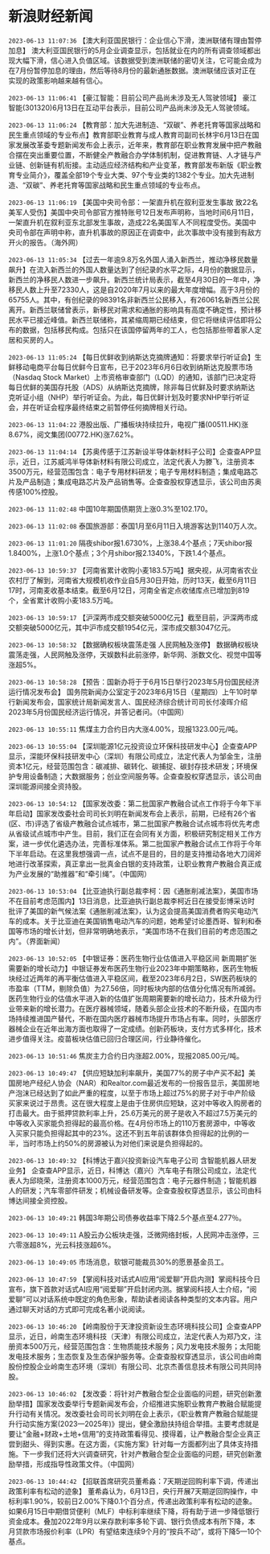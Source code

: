 # 新浪财经新闻
`2023-06-13 11:07:36` 【澳大利亚国民银行：企业信心下滑，澳洲联储有理由暂停加息】 澳大利亚国民银行的5月企业调查显示，包括就业在内的所有调查领域都出现大幅下滑，信心进入负值区域。该数据受到澳洲联储的密切关注，它可能会成为在7月份暂停加息的理由，然后等待8月份的最新通胀数据。澳洲联储应该对正在实现的政策影响越来越有信心。

`2023-06-13 11:06:41` 【豪江智能：目前公司产品尚未涉及无人驾驶领域】 豪江智能(301320)6月13日在互动平台表示，目前公司产品尚未涉及无人驾驶领域。

`2023-06-13 11:06:24` 【教育部：加大先进制造、“双碳”、养老托育等国家战略和民生重点领域的专业布点】教育部职业教育与成人教育司副司长林宇6月13日在国家发展改革委专题新闻发布会上表示，近年来，教育部在职业教育发展中把产教融合摆在突出重要位置，不断健全产教融合办学体制机制，促进教育链、人才链与产业链、创新链有机衔接。主动适应经济结构和产业变革，教育部发布新版《职业教育专业简介》，覆盖全部19个专业大类、97个专业类的1382个专业。加大先进制造、“双碳”、养老托育等国家战略和民生重点领域的专业布点。

`2023-06-13 11:06:19` 【美国中央司令部：一架直升机在叙利亚发生事故 致22名美军人受伤】美国中央司令部官方推特账号12日发布声明称，当地时间6月11日，一架直升机在叙利亚东北部发生事故，造成22名美国军人不同程度受伤。美国中央司令部在声明中称，直升机事故的原因正在调查中，此次事故中没有接到有敌方开火的报告。（海外网）

`2023-06-13 11:05:34` 【过去一年逾9.8万名外国人涌入新西兰，推动净移民数量飙升】在流入新西兰的外国人数量达到了创纪录的水平之际，4月份的数据显示，新西兰的净移民人数进一步飙升。新西兰统计局表示，截至4月30日的一年中，净移民人数上升至72330人，这是自2020年7月以来的最大年度增幅。高于3月份的65755人。其中，有创纪录的98391名非新西兰公民移入，有26061名新西兰公民离开。新西兰联储曾表示，新移民对需求和通胀的影响具有高度不确定性，预计移民水平已接近峰值。新西兰联储称，其紧缩周期已经结束，但它将继续评估即将公布的数据，包括移民构成。包括只在该国停留两年的工人，也包括那些带着家人定居和买房的人。

`2023-06-13 11:05:24` 【每日优鲜收到纳斯达克摘牌通知：将要求举行听证会】生鲜移动电商平台每日优鲜今日宣布，已于2023年6月6日收到纳斯达克股票市场（Nasdaq Stock Market）上市资格审查部门（LQD）的通知，该部门已决定将每日优鲜的美国存托股（ADS）从纳斯达克摘牌，除非每日优鲜及时要求纳斯达克听证小组（NHP）举行听证会。为此，每日优鲜计划及时要求NHP举行听证会，并在听证会程序最终结束之前暂停任何摘牌相关行动。

`2023-06-13 11:04:22` 港股出版、广播板块持续拉升，电视广播(00511.HK)涨8.67%，阅文集团(00772.HK)涨7.62%。

`2023-06-13 11:04:14` 【苏奥传感于江苏新设半导体新材料子公司】企查查APP显示，近日，江苏威鸿半导体新材料有限公司成立，法定代表人为滕飞，注册资本3500万元，经营范围包含：电子专用材料研发；电子专用材料制造；集成电路芯片及产品制造；集成电路芯片及产品销售等。企查查股权穿透显示，该公司由苏奥传感100%控股。

`2023-06-13 11:02:48` 中国10年期国债期货上涨0.3%至102.170。

`2023-06-13 11:02:08` 泰国旅游部：泰国1月至6月11日入境游客达到1140万人次。

`2023-06-13 11:01:20` 隔夜shibor报1.6730%，上涨38.4个基点；7天shibor报1.8400%，上涨1.0个基点；3个月shibor报2.1340%，下跌1.4个基点。

`2023-06-13 10:59:37` 【河南省累计收购小麦183.5万吨】据央视，从河南省农业农村厅了解到，河南省大规模机收作业自5月30日开始，历时13天，截至6月11日17时，河南麦收基本结束。截至6月12日，河南全省定点收储库点已增加到819个，全省累计收购小麦183.5万吨。

`2023-06-13 10:59:17` 【沪深两市成交额突破5000亿元】截至目前，沪深两市成交额突破5000亿元，其中沪市成交额1954亿元，深市成交额3047亿元。

`2023-06-13 10:58:32` 【数据确权板块震荡走强 人民网触及涨停】 数据确权板块震荡走强，人民网触及涨停，天娱数科此前涨停，新华网、浙数文化、视觉中国等涨超5%。

`2023-06-13 10:58:28` 【预告：国新办将于于6月15日举行2023年5月份国民经济运行情况发布会】 国务院新闻办公室定于2023年6月15日（星期四）上午10时举行新闻发布会，国家统计局新闻发言人、国民经济综合统计司司长付凌晖介绍2023年5月份国民经济运行情况，并答记者问。（中国网）

`2023-06-13 10:55:11` 焦煤主力合约日内大涨4.00%，现报1323.00元/吨。

`2023-06-13 10:55:04` 【深圳能源1亿元投资设立环保科技研发中心】企查查APP显示，深能环保科技研发中心（深圳）有限公司成立，法定代表人为邹金生，注册资本1亿元，经营范围包含：碳减排、碳转化、碳捕捉、碳封存技术研发；环境保护专用设备制造；大数据服务；创业空间服务等。企查查股权穿透显示，该公司由深圳能源间接全资持股。

`2023-06-13 10:54:12` 【国家发改委：第二批国家产教融合试点工作将于今年下半年启动】国家发改委社会司司长刘明在新闻发布会上表示，前期，已经有26个省(区、市)评选了省级产教融合试点城市，第二批国家产教融合试点城市将优先考虑从省级试点城市中产生。目前，我们正在会同有关方面，积极研究制定相关工作方案，进一步优化遴选办法，完善标准体系。第二批国家产教融合试点工作将于今年下半年启动。在这里我想强调一点，试点不是目的，目的是支持推动各地大刀阔斧地进行改革探索，真正拿出一批真金白银的支持政策，让职业教育产教融合真正成为产业发展的“助推器”和“牵引绳”。（中国网）

`2023-06-13 10:53:04` 【比亚迪执行副总裁李柯：因《通胀削减法案》，美国市场不在目前考虑范围内】13日消息，比亚迪执行副总裁李柯近日在接受彭博采访时批评了美国的新气候法案《通胀削减法案》，认为这会提高美国消费者购买电动汽车的成本。关于比亚迪在美国销售电动汽车的问题，她希望讨论墨西哥、智利和泰国等市场的增长计划，但非常明确地表示，“美国市场不在我们目前的考虑范围之内”。（界面新闻）

`2023-06-13 10:52:05` 【中银证券：医药生物行业估值进入平稳区间 新周期扩张需要新的增长动力】中银证券发布医药生物行业2023年中期策略称，医药生物板块经过近两年的再平衡估值进入平稳区间，截至2023年6月2日，SW医药板块的市盈率（TTM，剔除负值）为27.56倍，同时板块内部的估值分化情况有所减弱。医药生物行业的估值水平进入新的估值扩张周期需要新的增长动力，技术升级为行业带来新的增长潜力。在医疗器械领域，随着头部企业技术的不断升级，在国内市场持续推进国产替代，不断在国内医疗器械市场提升市场占有率。同时，头部医疗器械企业在近年出海方面也取得了一定成绩。创新药板块，支付方式多样化，技术进步值得关注。疫苗板块估值已回归合理区间，行业静待催化。

`2023-06-13 10:51:46` 焦炭主力合约日内涨超2.00%，现报2085.00元/吨。

`2023-06-13 10:49:47` 【供应短缺加利率飙升，美国77%的房子中产买不起】美国房地产经纪人协会（NAR）和Realtor.com最近发布的一份报告显示，美国房地产泡沫已经达到了如此严重的程度，以至于市场上超过75%的房子对于中产阶级买家来说过于昂贵。这在很大程度上是由于住房供应短缺，这对中等收入购房者的打击最大。由于抵押贷款利率上升，25.6万美元的房子是收入不超过7.5万美元的中等收入买家能负担得起的最高价格。在4月份市场上的110万套房源中，中等收入买家只能负担得起其中的23%。这还不到五年前该群体负担得起的比例的一半，当时市场上约50%的房源被认为对他们来说是负担得起的。

`2023-06-13 10:49:32` 【科博达于嘉兴投资新设汽车电子公司 含智能机器人研发业务】 企查查APP显示，近日，科博达（嘉兴）汽车电子有限公司成立，法定代表人为邱晓荣，注册资本1000万元，经营范围包含：电子元器件制造；智能机器人的研发；汽车零部件研发；机械设备研发等。企查查股权穿透显示，该公司由科博达间接全资控股。

`2023-06-13 10:49:21` 韩国3年期公司债券收益率下降2.5个基点至4.277％。

`2023-06-13 10:49:11` A股云办公板块走强，泛微网络封板，人民网冲击涨停，三六零涨超8%，光云科技涨超6%。

`2023-06-13 10:49:05` 市场消息，软银可能裁员30%的愿景基金员工。

`2023-06-13 10:47:59` 【掌阅科技对话式AI应用“阅爱聊”开启内测】掌阅科技今日宣布，旗下首款对话式AI应用“阅爱聊”开启封闭内测。据掌阅科技人士介绍，“阅爱聊”可以对话系统中既定的角色形象，帮助读者阅读各种类型的文本内容。用户通过聊天对话的方式即可完成名著小说阅读。

`2023-06-13 10:46:20` 【岭南股份于天津投资新设生态环境科技公司】企查查APP显示，近日，岭南生态环境科技（天津）有限公司成立，法定代表人为郑乃文，注册资本500万元，经营范围包含：生物质能技术服务；风力发电技术服务；太阳能发电技术服务；生态恢复及生态保护服务等。企查查股权穿透显示，该公司由岭南股份控股企业岭南生态环境（深圳）有限公司、北京杰善信息技术有限公司共同持股。

`2023-06-13 10:46:02` 【发改委：将针对产教融合型企业面临的问题，研究创新激励举措】国家发改委举行专题新闻发布会，介绍推进实施职业教育产教融合赋能提升行动有关情况。发改委社会司司长刘明在会上表示，《职业教育产教融合赋能提升行动实施方案(2023—2025年)》提出，健全激励扶持组合举措。主要考虑就是要让“金融+财政+土地+信用”的支持政策看得见、摸得着，让产教融合型企业真正尝到甜头、得到实惠。在这方面，《实施方案》针对每一方面都列出了具体支持措施。下一步我们还将大兴调查研究，针对产教融合型企业面临的问题，研究创新激励举措，形成指导性政策文件。（中国网）

`2023-06-13 10:44:42` 【招联首席研究员董希淼：7天期逆回购利率下调，传递出政策利率有松动的迹象】 董希淼认为，6月13日，央行开展7天期逆回购操作，中标利率1.90%，较前日2.00%下降0.1个百分点，传递出政策利率有松动的迹象。如果6月15日中期借贷便利（MLF）中标利率继续下降，将有助于进一步降低银行资金成本。叠加2022年9月以来存款利率多轮下调、银行负债成本有所下降，本月贷款市场报价利率（LPR）有望结束连续9个月的“按兵不动”，或将下降5—10个基点。

